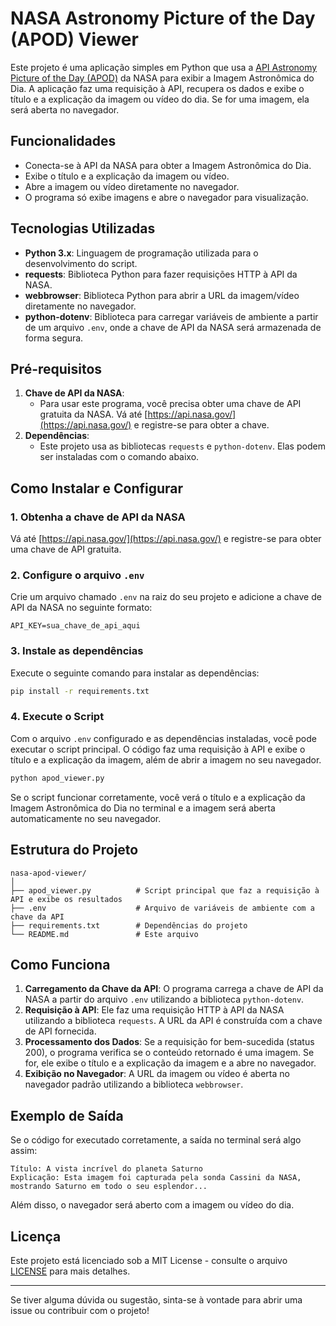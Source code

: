 # NASA Astronomy Picture of the Day (APOD) Viewer

Este projeto é uma aplicação simples em Python que usa a [API Astronomy Picture of the Day (APOD)](https://api.nasa.gov/) da NASA para exibir a Imagem Astronômica do Dia. A aplicação faz uma requisição à API, recupera os dados e exibe o título e a explicação da imagem ou vídeo do dia. Se for uma imagem, ela será aberta no navegador.

## Funcionalidades

- Conecta-se à API da NASA para obter a Imagem Astronômica do Dia.
- Exibe o título e a explicação da imagem ou vídeo.
- Abre a imagem ou vídeo diretamente no navegador.
- O programa só exibe imagens e abre o navegador para visualização.

## Tecnologias Utilizadas

- **Python 3.x**: Linguagem de programação utilizada para o desenvolvimento do script.
- **requests**: Biblioteca Python para fazer requisições HTTP à API da NASA.
- **webbrowser**: Biblioteca Python para abrir a URL da imagem/vídeo diretamente no navegador.
- **python-dotenv**: Biblioteca para carregar variáveis de ambiente a partir de um arquivo `.env`, onde a chave de API da NASA será armazenada de forma segura.

## Pré-requisitos

1. **Chave de API da NASA**:
   - Para usar este programa, você precisa obter uma chave de API gratuita da NASA. Vá até [https://api.nasa.gov/](https://api.nasa.gov/) e registre-se para obter a chave.
2. **Dependências**:
   - Este projeto usa as bibliotecas `requests` e `python-dotenv`. Elas podem ser instaladas com o comando abaixo.

## Como Instalar e Configurar

### 1. Obtenha a chave de API da NASA

Vá até [https://api.nasa.gov/](https://api.nasa.gov/) e registre-se para obter uma chave de API gratuita.

### 2. Configure o arquivo `.env`

Crie um arquivo chamado `.env` na raiz do seu projeto e adicione a chave de API da NASA no seguinte formato:

```env
API_KEY=sua_chave_de_api_aqui
```

### 3. Instale as dependências

Execute o seguinte comando para instalar as dependências:

```bash
pip install -r requirements.txt
```

### 4. Execute o Script

Com o arquivo `.env` configurado e as dependências instaladas, você pode executar o script principal. O código faz uma requisição à API e exibe o título e a explicação da imagem, além de abrir a imagem no seu navegador.

```bash
python apod_viewer.py
```

Se o script funcionar corretamente, você verá o título e a explicação da Imagem Astronômica do Dia no terminal e a imagem será aberta automaticamente no seu navegador.

## Estrutura do Projeto

```
nasa-apod-viewer/
│
├── apod_viewer.py          # Script principal que faz a requisição à API e exibe os resultados
├── .env                    # Arquivo de variáveis de ambiente com a chave da API
├── requirements.txt        # Dependências do projeto
└── README.md               # Este arquivo
```

## Como Funciona

1. **Carregamento da Chave da API**: O programa carrega a chave de API da NASA a partir do arquivo `.env` utilizando a biblioteca `python-dotenv`.
2. **Requisição à API**: Ele faz uma requisição HTTP à API da NASA utilizando a biblioteca `requests`. A URL da API é construída com a chave de API fornecida.
3. **Processamento dos Dados**: Se a requisição for bem-sucedida (status 200), o programa verifica se o conteúdo retornado é uma imagem. Se for, ele exibe o título e a explicação da imagem e a abre no navegador.
4. **Exibição no Navegador**: A URL da imagem ou vídeo é aberta no navegador padrão utilizando a biblioteca `webbrowser`.

## Exemplo de Saída

Se o código for executado corretamente, a saída no terminal será algo assim:

```
Título: A vista incrível do planeta Saturno
Explicação: Esta imagem foi capturada pela sonda Cassini da NASA, mostrando Saturno em todo o seu esplendor...
```

Além disso, o navegador será aberto com a imagem ou vídeo do dia.

## Licença

Este projeto está licenciado sob a MIT License - consulte o arquivo [LICENSE](LICENSE) para mais detalhes.

---

Se tiver alguma dúvida ou sugestão, sinta-se à vontade para abrir uma issue ou contribuir com o projeto!
